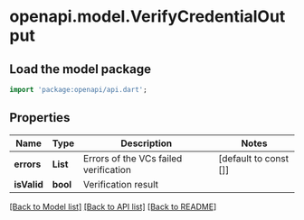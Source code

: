 # openapi.model.VerifyCredentialOutput

## Load the model package

```dart
import 'package:openapi/api.dart';
```

## Properties

| Name        | Type             | Description                           | Notes                 |
| ----------- | ---------------- | ------------------------------------- | --------------------- |
| **errors**  | **List<String>** | Errors of the VCs failed verification | [default to const []] |
| **isValid** | **bool**         | Verification result                   |

[[Back to Model list]](../README.md#documentation-for-models) [[Back to API list]](../README.md#documentation-for-api-endpoints) [[Back to README]](../README.md)
